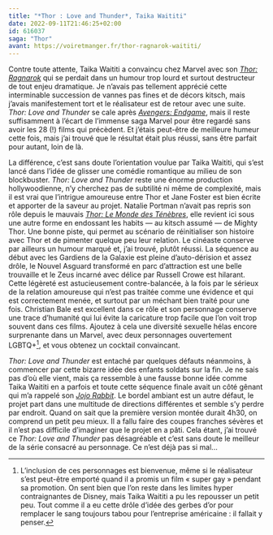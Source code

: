 ```yaml
---
title: "*Thor : Love and Thunder*, Taika Waititi"
date: 2022-09-11T21:46:25+02:00
id: 616037 
saga: "Thor"
avant: https://voiretmanger.fr/thor-ragnarok-waititi/
---
```


Contre toute attente, Taika Waititi a convaincu chez Marvel avec son *[Thor: Ragnarok](https://voiretmanger.fr/thor-ragnarok-waititi/)* qui se perdait dans un humour trop lourd et surtout destructeur de tout enjeu dramatique. Je n’avais pas tellement apprécié cette interminable succession de vannes pas fines et de décors kitsch, mais j’avais manifestement tort et le réalisateur est de retour avec une suite. *Thor: Love and Thunder* se cale après *‌[Avengers: Endgame](https://voiretmanger.fr/avengers-endgame-russo/)*, mais il reste suffisamment à l’écart de l’immense saga Marvel pour être regardé sans avoir les 28 (!) films qui précèdent. Et j’étais peut-être de meilleure humeur cette fois, mais j’ai trouvé que le résultat était plus réussi, sans être parfait pour autant, loin de là.

La différence, c’est sans doute l’orientation voulue par Taika Waititi, qui s’est lancé dans l’idée de glisser une comédie romantique au milieu de son blockbuster. *Thor: Love and Thunder* reste une énorme production hollywoodienne, n’y cherchez pas de subtilité ni même de complexité, mais il est vrai que l’intrigue amoureuse entre Thor et Jane Foster est bien écrite et apporter de la saveur au projet. Natalie Portman n’avait pas repris son rôle depuis le mauvais *[Thor: Le Monde des Ténèbres](https://voiretmanger.fr/thor-le-monde-des-tenebres-taylor/)*, elle revient ici sous une autre forme en endossant les habits — au kitsch assumé — de Mighty Thor. Une bonne piste, qui permet au scénario de réinitialiser son histoire avec Thor et de pimenter quelque peu leur relation. Le cinéaste conserve par ailleurs un humour marqué et, j’ai trouvé, plutôt réussi. La séquence au début avec les Gardiens de la Galaxie est pleine d’auto-dérision et assez drôle, le Nouvel Asguard transformé en parc d’attraction est une belle trouvaille et le Zeus incarné avec délice par Russell Crowe est hilarant. Cette légèreté est astucieusement contre-balancée, à la fois par le sérieux de la relation amoureuse qui n’est pas traitée comme une évidence et qui est correctement menée, et surtout par un méchant bien traité pour une fois. Christian Bale est excellent dans ce rôle et son personnage conserve une trace d’humanité qui lui évite la caricature trop facile que l’on voit trop souvent dans ces films. Ajoutez à cela une diversité sexuelle hélas encore surprenante dans un Marvel, avec deux personnages ouvertement LGBTQ+[^1], et vous obtenez un cocktail convaincant.

*Thor: Love and Thunder* est entaché par quelques défauts néanmoins, à commencer par cette bizarre idée des enfants soldats sur la fin. Je ne sais pas d’où elle vient, mais ça ressemble à une fausse bonne idée comme Taika Waititi en a parfois et toute cette séquence finale avait un côté gênant qui m’a rappelé son *[Jojo Rabbit](https://nicolasfurno.fr/film/jojo-rabbit-waititi/)*. Le bordel ambiant est un autre défaut, le projet part dans une multitude de directions différentes et semble s’y perdre par endroit. Quand on sait que la première version montée durait 4h30, on comprend un petit peu mieux. Il a fallu faire des coupes franches sévères et il n’est pas difficile d’imaginer que le projet en a pâti. Cela étant, j’ai trouvé ce *Thor: Love and Thunder* pas désagréable et c’est sans doute le meilleur de la série consacré au personnage. Ce n’est déjà pas si mal…

[^1]: L’inclusion de ces personnages est bienvenue, même si le réalisateur s’est peut-être emporté quand il a promis un film « super gay » pendant sa promotion. On sent bien que l’on reste dans les limites hyper contraignantes de Disney, mais Taika Waititi a pu les repousser un petit peu. Tout comme il a eu cette drôle d’idée des gerbes d’or pour remplacer le sang toujours tabou pour l’entreprise américaine : il fallait y penser. 